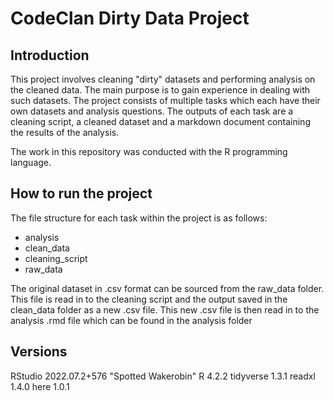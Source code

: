 # CodeClan Dirty Data Project

## Introduction

This project involves cleaning "dirty" datasets and performing analysis on the cleaned data. 
The main purpose is to gain experience in dealing with such datasets. The project consists of multiple tasks which each have their own datasets and analysis questions. The outputs of each task are a cleaning script, a cleaned dataset and a markdown document containing the results of the analysis. 
 
The work in this repository was conducted with the R programming language. 

## How to run the project

The file structure for each task within the project is as follows:
- analysis
- clean_data
- cleaning_script
- raw_data

The original dataset in .csv format can be sourced from the raw_data folder. This file is read in to the cleaning script and the output saved in the clean_data folder as a new .csv file. This new .csv file is then read in to the analysis .rmd file which can be found in the analysis folder 

## Versions

RStudio     2022.07.2+576 "Spotted Wakerobin" 
R           4.2.2
tidyverse   1.3.1
readxl      1.4.0
here        1.0.1